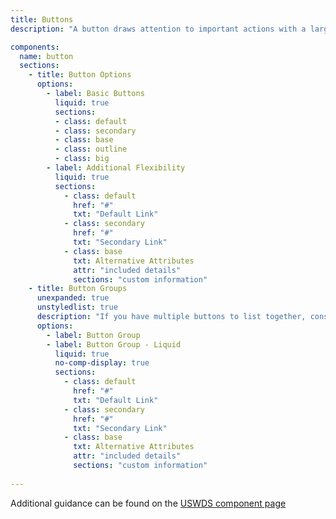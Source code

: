 ```yaml
---
title: Buttons
description: "A button draws attention to important actions with a large selectable surface."

components:
  name: button
  sections:
    - title: Button Options
      options:
        - label: Basic Buttons
          liquid: true
          sections:
          - class: default
          - class: secondary
          - class: base
          - class: outline
          - class: big
        - label: Additional Flexibility
          liquid: true
          sections:
            - class: default
              href: "#"
              txt: "Default Link"
            - class: secondary
              href: "#"
              txt: "Secondary Link"
            - class: base
              txt: Alternative Attributes
              attr: "included details"
              sections: "custom information"
    - title: Button Groups
      unexpanded: true
      unstyledlist: true
      description: "If you have multiple buttons to list together, consider a button group. The default button group arranges each button as a separate element with a gap between them. On mobile devices, the buttons are arranged vertically."
      options:
        - label: Button Group
        - label: Button Group - Liquid
          liquid: true
          no-comp-display: true
          sections:
            - class: default
              href: "#"
              txt: "Default Link"
            - class: secondary
              href: "#"
              txt: "Secondary Link"
            - class: base
              txt: Alternative Attributes
              attr: "included details"
              sections: "custom information"
    
---
```


Additional guidance can be found on the [USWDS component page](https://designsystem.digital.gov/components/button/)